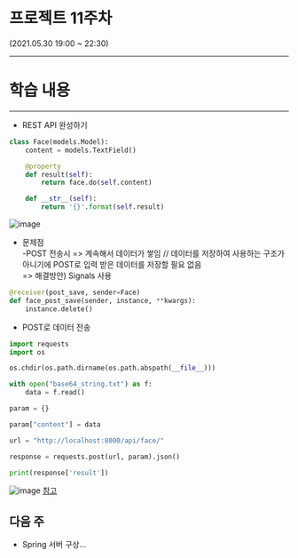 # 프로젝트 11주차

(2021.05.30 19:00 ~ 22:30)

***

# 학습 내용

***

* REST API 완성하기

```python
class Face(models.Model):
    content = models.TextField()

    @property
    def result(self):
        return face.do(self.content)

    def __str__(self):
        return '{}'.format(self.result)
```

![image](https://media.discordapp.net/attachments/820225658969915406/848518582190604288/2021-05-30_8.09.50.png?width=720&height=394)

+ 문제점   
  -POST 전송시 => 계속해서 데이터가 쌓임 // 데이터를 저장하여 사용하는 구조가 아니기에 POST로 입력 받은 데이터를 저장할 필요 없음   
=> 해결방안) Signals 사용   
```python
@receiver(post_save, sender=Face)
def face_post_save(sender, instance, **kwargs):
    instance.delete()  
```

+ POST로 데이터 전송
```python
import requests
import os

os.chdir(os.path.dirname(os.path.abspath(__file__)))

with open("base64_string.txt") as f:
    data = f.read()

param = {}

param["content"] = data

url = "http://localhost:8000/api/face/"

response = requests.post(url, param).json()

print(response['result'])
```
![image](https://cdn.discordapp.com/attachments/820225658969915406/848549963260362792/unknown.png)
[참고](https://hongku.tistory.com/292)

## 다음 주
- Spring 서버 구상...